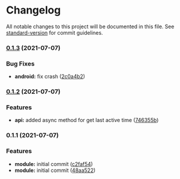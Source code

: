 # Changelog

All notable changes to this project will be documented in this file. See [standard-version](https://github.com/conventional-changelog/standard-version) for commit guidelines.

### [0.1.3](https://git.appkode.ru/diary/diary_last_active_state/compare/v0.1.2...v0.1.3) (2021-07-07)


### Bug Fixes

* **android:** fix crash ([2c0a4b2](https://git.appkode.ru/diary/diary_last_active_state/commit/2c0a4b2b0b00d4bc590ac27c6bc6dfa343960e60))

### [0.1.2](https://git.appkode.ru/diary/diary_last_active_state/compare/v0.1.1...v0.1.2) (2021-07-07)


### Features

* **api:** added async method for get last active time ([746355b](https://git.appkode.ru/diary/diary_last_active_state/commit/746355bf5151ddbf97ffde155115c96bc2c99e2c))

### 0.1.1 (2021-07-07)


### Features

* **module:** initial commit ([c2faf54](https://git.appkode.ru/diary/diary_last_active_state/commit/c2faf54e8959bd33cd534faad5905309628b2db6))
* **module:** initial commit ([48aa522](https://git.appkode.ru/diary/diary_last_active_state/commit/48aa52222ef98b9db825cf69a092ba8ad09b6516))
